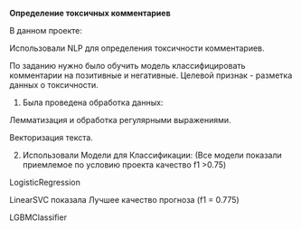**Определение токсичных комментариев**

В данном проекте:

Использовали NLP для определения токсичности комментариев.

По заданию нужно было обучить модель классифицировать комментарии на позитивные и негативные. Целевой признак - разметка данных о токсичности.

1. Была проведена обработка данных:

Лемматизация и обработка регулярными выражениями.

Векторизация текста.

2. Использовали Модели для Классификации: (Все модели показали приемлемое по условию проекта качество f1 >0.75)

LogisticRegression

LinearSVC показала Лучшее качество прогноза (f1 = 0.775)

LGBMClassifier
